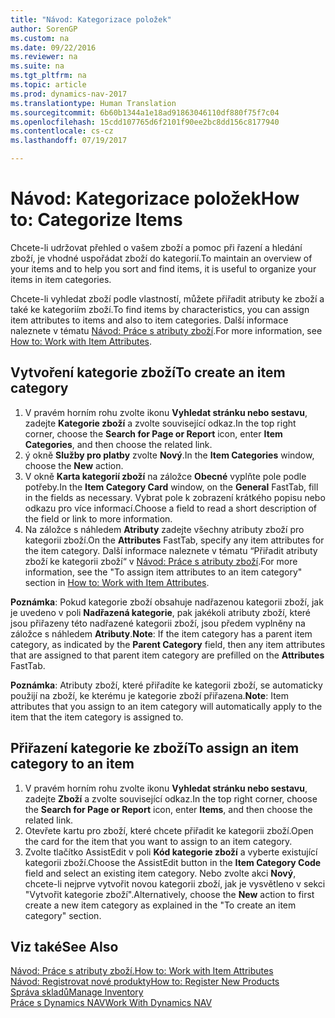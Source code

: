 ```yaml
---
title: "Návod: Kategorizace položek"
author: SorenGP
ms.custom: na
ms.date: 09/22/2016
ms.reviewer: na
ms.suite: na
ms.tgt_pltfrm: na
ms.topic: article
ms.prod: dynamics-nav-2017
ms.translationtype: Human Translation
ms.sourcegitcommit: 6b60b1344a1e18ad91863046110df880f75f7c04
ms.openlocfilehash: 15cdd107765d6f2101f90ee2bc8dd156c8177940
ms.contentlocale: cs-cz
ms.lasthandoff: 07/19/2017

---
```


# <a name="how-to-categorize-items"></a><span data-ttu-id="18237-102">Návod: Kategorizace položek</span><span class="sxs-lookup"><span data-stu-id="18237-102">How to: Categorize Items</span></span>
<span data-ttu-id="18237-103">Chcete-li udržovat přehled o vašem zboží a pomoc při řazení a hledání zboží, je vhodné uspořádat zboží do kategorií.</span><span class="sxs-lookup"><span data-stu-id="18237-103">To maintain an overview of your items and to help you sort and find items, it is useful to organize your items in item categories.</span></span>

<span data-ttu-id="18237-104">Chcete-li vyhledat zboží podle vlastností, můžete přiřadit atributy ke zboží a také ke kategoriím zboží.</span><span class="sxs-lookup"><span data-stu-id="18237-104">To find items by characteristics, you can assign item attributes to items and also to item categories.</span></span> <span data-ttu-id="18237-105">Další informace naleznete v tématu [Návod: Práce s atributy zboží](inventory-how-work-item-attributes.md).</span><span class="sxs-lookup"><span data-stu-id="18237-105">For more information, see [How to: Work with Item Attributes](inventory-how-work-item-attributes.md).</span></span>

## <a name="to-create-an-item-category"></a><span data-ttu-id="18237-106">Vytvoření kategorie zboží</span><span class="sxs-lookup"><span data-stu-id="18237-106">To create an item category</span></span>
1. <span data-ttu-id="18237-107">V pravém horním rohu zvolte ikonu **Vyhledat stránku nebo sestavu**, zadejte **Kategorie zboží** a zvolte související odkaz.</span><span class="sxs-lookup"><span data-stu-id="18237-107">In the top right corner, choose the **Search for Page or Report** icon, enter **Item Categories**, and then choose the related link.</span></span>
2. <span data-ttu-id="18237-108">ý okně **Služby pro platby** zvolte **Nový**.</span><span class="sxs-lookup"><span data-stu-id="18237-108">In the **Item Categories** window, choose the **New** action.</span></span>
3. <span data-ttu-id="18237-109">V okně **Karta kategorií zboží** na záložce  **Obecné** vyplňte pole podle potřeby.</span><span class="sxs-lookup"><span data-stu-id="18237-109">In the **Item Category Card** window, on the **General** FastTab, fill in the fields as necessary.</span></span> <span data-ttu-id="18237-110">Vybrat pole k zobrazení krátkého popisu nebo odkazu pro více informací.</span><span class="sxs-lookup"><span data-stu-id="18237-110">Choose a field to read a short description of the field or link to more information.</span></span>
4. <span data-ttu-id="18237-111">Na záložce s náhledem **Atributy** zadejte všechny atributy zboží pro kategorii zboží.</span><span class="sxs-lookup"><span data-stu-id="18237-111">On the **Attributes** FastTab, specify any item attributes for the item category.</span></span> <span data-ttu-id="18237-112">Další informace naleznete v tématu “Přiřadit atributy zboží ke kategorii zboží“ v [Návod: Práce s atributy zboží](inventory-how-work-item-attributes.md).</span><span class="sxs-lookup"><span data-stu-id="18237-112">For more information, see the "To assign item attributes to an item category" section in [How to: Work with Item Attributes](inventory-how-work-item-attributes.md).</span></span>

<span data-ttu-id="18237-113">**Poznámka**: Pokud kategorie zboží obsahuje nadřazenou kategorii zboží, jak je uvedeno v poli **Nadřazená kategorie**, pak jakékoli atributy zboží, které jsou přiřazeny této nadřazené kategorii zboží, jsou předem vyplněny na záložce s náhledem **Atributy**.</span><span class="sxs-lookup"><span data-stu-id="18237-113">**Note**: If the item category has a parent item category, as indicated by the **Parent Category** field, then any item attributes that are assigned to that parent item category are prefilled on the **Attributes** FastTab.</span></span>

<span data-ttu-id="18237-114">**Poznámka**: Atributy zboží, které přiřadíte ke kategorii zboží, se automaticky použijí na zboží, ke kterému je kategorie zboží přiřazena.</span><span class="sxs-lookup"><span data-stu-id="18237-114">**Note**: Item attributes that you assign to an item category will automatically apply to the item that the item category is assigned to.</span></span>

## <a name="to-assign-an-item-category-to-an-item"></a><span data-ttu-id="18237-115">Přiřazení kategorie ke zboží</span><span class="sxs-lookup"><span data-stu-id="18237-115">To assign an item category to an item</span></span>
1. <span data-ttu-id="18237-116">V pravém horním rohu zvolte ikonu **Vyhledat stránku nebo sestavu**, zadejte **Zboží** a zvolte související odkaz.</span><span class="sxs-lookup"><span data-stu-id="18237-116">In the top right corner, choose the **Search for Page or Report** icon, enter **Items**, and then choose the related link.</span></span>
2. <span data-ttu-id="18237-117">Otevřete kartu pro zboží, které chcete přiřadit ke kategorii zboží.</span><span class="sxs-lookup"><span data-stu-id="18237-117">Open the card for the item that you want to assign to an item category.</span></span>
3. <span data-ttu-id="18237-118">Zvolte tlačítko AssistEdit v poli **Kód kategorie zboží** a vyberte existující kategorii zboží.</span><span class="sxs-lookup"><span data-stu-id="18237-118">Choose the AssistEdit button in the **Item Category Code** field and select an existing item category.</span></span> <span data-ttu-id="18237-119">Nebo zvolte akci **Nový**, chcete-li nejprve vytvořit novou kategorii zboží, jak je vysvětleno v sekci "Vytvořit kategorie zboží".</span><span class="sxs-lookup"><span data-stu-id="18237-119">Alternatively, choose the **New** action to first create a new item category as explained in the "To create an item category" section.</span></span>

## <a name="see-also"></a><span data-ttu-id="18237-120">Viz také</span><span class="sxs-lookup"><span data-stu-id="18237-120">See Also</span></span>  
[<span data-ttu-id="18237-121">Návod: Práce s atributy zboží.</span><span class="sxs-lookup"><span data-stu-id="18237-121">How to: Work with Item Attributes</span></span>](inventory-how-work-item-attributes.md)  
[<span data-ttu-id="18237-122">Návod: Registrovat nové produkty</span><span class="sxs-lookup"><span data-stu-id="18237-122">How to: Register New Products</span></span>](inventory-how-register-new-products.md)  
[<span data-ttu-id="18237-123">Správa skladů</span><span class="sxs-lookup"><span data-stu-id="18237-123">Manage Inventory</span></span>](inventory-manage-inventory.md)  
[<span data-ttu-id="18237-124">Práce s Dynamics NAV</span><span class="sxs-lookup"><span data-stu-id="18237-124">Work With Dynamics NAV</span></span>](ui-work-product.md)

